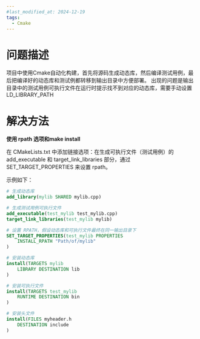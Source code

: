 ```yaml
---
#last_modified_at: 2024-12-19
tags:
  - Cmake
---
```

# 问题描述

项目中使用Cmake自动化构建，首先将源码生成动态库，然后编译测试用例，最后把编译好的动态库和测试例都转移到输出目录中方便部署。
出现的问题是输出目录中的测试用例可执行文件在运行时提示找不到对应的动态库，需要手动设置LD_LIBRARY_PATH

# 解决方法
**使用 rpath 选项和make install**

在 CMakeLists.txt 中添加链接选项：在生成可执行文件（测试用例）的 add_executable 和 target_link_libraries 部分，通过 SET_TARGET_PROPERTIES 来设置 rpath。

示例如下：
```cmake
# 生成动态库
add_library(mylib SHARED mylib.cpp)

# 生成测试用例可执行文件
add_executable(test_mylib test_mylib.cpp)
target_link_libraries(test_mylib mylib)

# 设置 RPATH，假设动态库和可执行文件最终在同一输出目录下
SET_TARGET_PROPERTIES(test_mylib PROPERTIES
    INSTALL_RPATH "Path/of/mylib"
)

# 安装动态库
install(TARGETS mylib
    LIBRARY DESTINATION lib
)

# 安装可执行文件
install(TARGETS test_mylib
    RUNTIME DESTINATION bin
)

# 安装头文件
install(FILES myheader.h
    DESTINATION include
)
```